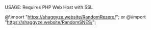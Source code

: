 USAGE: Requires PHP Web Host with SSL

@\import "https://shaggyze.website/RandomRezero/";
or
@\import "https://shaggyze.website/RandomSNES/";
